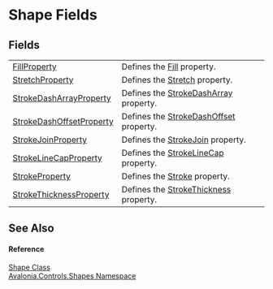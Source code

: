 # Shape Fields




## Fields
<table>
<tr>
<td><a href="F_Avalonia_Controls_Shapes_Shape_FillProperty">FillProperty</a></td>
<td>Defines the <a href="P_Avalonia_Controls_Shapes_Shape_Fill">Fill</a> property.</td>
</tr>
<tr>
<td><a href="F_Avalonia_Controls_Shapes_Shape_StretchProperty">StretchProperty</a></td>
<td>Defines the <a href="P_Avalonia_Controls_Shapes_Shape_Stretch">Stretch</a> property.</td>
</tr>
<tr>
<td><a href="F_Avalonia_Controls_Shapes_Shape_StrokeDashArrayProperty">StrokeDashArrayProperty</a></td>
<td>Defines the <a href="P_Avalonia_Controls_Shapes_Shape_StrokeDashArray">StrokeDashArray</a> property.</td>
</tr>
<tr>
<td><a href="F_Avalonia_Controls_Shapes_Shape_StrokeDashOffsetProperty">StrokeDashOffsetProperty</a></td>
<td>Defines the <a href="P_Avalonia_Controls_Shapes_Shape_StrokeDashOffset">StrokeDashOffset</a> property.</td>
</tr>
<tr>
<td><a href="F_Avalonia_Controls_Shapes_Shape_StrokeJoinProperty">StrokeJoinProperty</a></td>
<td>Defines the <a href="P_Avalonia_Controls_Shapes_Shape_StrokeJoin">StrokeJoin</a> property.</td>
</tr>
<tr>
<td><a href="F_Avalonia_Controls_Shapes_Shape_StrokeLineCapProperty">StrokeLineCapProperty</a></td>
<td>Defines the <a href="P_Avalonia_Controls_Shapes_Shape_StrokeLineCap">StrokeLineCap</a> property.</td>
</tr>
<tr>
<td><a href="F_Avalonia_Controls_Shapes_Shape_StrokeProperty">StrokeProperty</a></td>
<td>Defines the <a href="P_Avalonia_Controls_Shapes_Shape_Stroke">Stroke</a> property.</td>
</tr>
<tr>
<td><a href="F_Avalonia_Controls_Shapes_Shape_StrokeThicknessProperty">StrokeThicknessProperty</a></td>
<td>Defines the <a href="P_Avalonia_Controls_Shapes_Shape_StrokeThickness">StrokeThickness</a> property.</td>
</tr>
</table>

## See Also


#### Reference
<a href="T_Avalonia_Controls_Shapes_Shape">Shape Class</a>  
<a href="N_Avalonia_Controls_Shapes">Avalonia.Controls.Shapes Namespace</a>  

